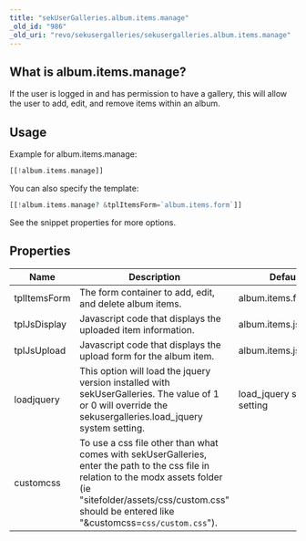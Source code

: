 ```yaml
---
title: "sekUserGalleries.album.items.manage"
_old_id: "986"
_old_uri: "revo/sekusergalleries/sekusergalleries.album.items.manage"
---
```


## What is album.items.manage?

If the user is logged in and has permission to have a gallery, this will allow the user to add, edit, and remove items within an album.

## Usage

Example for album.items.manage:

``` php
[[!album.items.manage]]
```

You can also specify the template:

``` php
[[!album.items.manage? &tplItemsForm=`album.items.form`]]
```

See the snippet properties for more options.

## Properties

| Name         | Description                                                                                                                                                                                                                       | Default                     | Version |
| ------------ | --------------------------------------------------------------------------------------------------------------------------------------------------------------------------------------------------------------------------------- | --------------------------- | ------- |
| tplItemsForm | The form container to add, edit, and delete album items.                                                                                                                                                                          | album.items.form            | >0.0.1  |
| tplJsDisplay | Javascript code that displays the uploaded item information.                                                                                                                                                                      | album.items.js.display      | >0.0.1  |
| tplJsUpload  | Javascript code that displays the upload form for the album item.                                                                                                                                                                 | album.items.js.upload       | >0.0.1  |
| loadjquery   | This option will load the jquery version installed with sekUserGalleries. The value of 1 or 0 will override the sekusergalleries.load\_jquery system setting.                                                                     | load\_jquery system setting | >0.0.3  |
| customcss    | To use a css file other than what comes with sekUserGalleries, enter the path to the css file in relation to the modx assets folder (ie "sitefolder/assets/css/custom.css" should be entered like "&customcss=`css/custom.css`"). |                             | >0.0.3  |